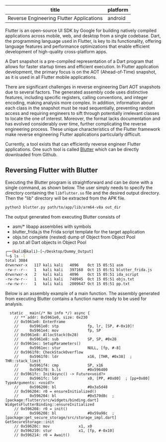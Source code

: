 |title    |platform    |
|---------|------------|
|Reverse Engineering Flutter Applications | android |

Flutter is an open-source UI SDK by Google for building natively
compiled applications across mobile, web, and desktop from a single codebase.
Dart, the programming language used in Flutter, is key to its functionality,
offering language features and performance optimizations that enable
efficient development of high-quality cross-platform apps.

A Dart snapshot is a pre-compiled representation of a
Dart program that allows for faster startup times and efficient execution.
In Flutter application development, the primary focus is
on the AOT (Ahead-of-Time) snapshot, as it is used in all Flutter mobile applications.

There are significant challenges in reverse engineering Dart AOT snapshots
due to several factors. The generated assembly code uses distinctive features,
including specific registers, calling conventions, and
integer encoding, making analysis more complex.
In addition, information about each class in the snapshot must be read
sequentially, preventing random access and requiring engineers to
sift through potentially irrelevant classes to locate the one of interest.
Moreover, the format lacks documentation and has evolved
considerably over time, further complicating the reverse engineering process.
These unique characteristics of the Flutter framework make
reverse engineering Flutter applications particularly difficult.

Currently, a tool exists that can efficiently reverse engineer Flutter applications.
One such tool is called [Blutter](https://github.com/worawit/blutter)
which can be directly downloaded from Github.

## Reversing Flutter with Blutter

Executing the Blutter program is straightforward and can be done
with a single command, as shown below. The user simply needs to
specify the directory containing the `libflutter.so` file and the
desired output directory. Then the "lib" directory will be extracted
from the APK file.

```bash
python3 blutter.py path/to/app/lib/arm64-v8a out_dir
```

The output generated from executing Blutter consists of

* asm/* libapp assemblies with symbols
* blutter_frida.js the Frida script template for the target application
* objs.txt complete (nested) dump of Object from Object Pool
* pp.txt all Dart objects in Object Pool

```bash
┌──(kali㉿kali)-[~/Desktop/Dummy_Output]
└─$ ls -l 
total 3084
drwxrwxr-x   117 kali kali   4096    Oct 15 05:51 asm
-rw-r--r--   1   kali kali   397168  Oct 15 05:51 blutter_frida.js
drwxrwxr-x   2   kali kali   4096    Oct 15 05:51 ida_script
-rw-rw-r--   1   kali kali   740945  Oct 15 05:51 objs.txt
-rw-rw-r--   1   kali kali   2009647 Oct 15 05:51 pp.txt
```

Below is an assembly example of a main function. The assembly generated from
executing Blutter contains a function name ready to be used for analysis.

```plaintext
  static _ main(/* No info */) async {
    // ** addr: 0x5961e0, size: 0x230
    // 0x5961e0: EnterFrame
    //     0x5961e0: stp             fp, lr, [SP, #-0x10]!
    //     0x5961e4: mov             fp, SP
    // 0x5961e8: AllocStack(0x28)
    //     0x5961e8: sub             SP, SP, #0x28
    // 0x5961ec: SetupParameters()
    //     0x5961ec: stur            NULL, [fp, #-8]
    // 0x5961f0: CheckStackOverflow
    //     0x5961f0: ldr             x16, [THR, #0x38]  ; THR::stack_limit
    //     0x5961f4: cmp             SP, x16
    //     0x5961f8: b.ls            #0x596400
    // 0x5961fc: InitAsync() -> Future<void?>
    //     0x5961fc: ldr             x0, [PP, #0x80]  ; [pp+0x80] TypeArguments: <void?>
    //     0x596200: bl              #0x3a5d48
    // 0x596204: r0 = ensureInitialized()
    //     0x596204: bl              #0x570d8c  ; [package:flutter/src/widgets/binding.dart] WidgetsFlutterBinding::ensureInitialized
    // 0x596208: r0 = init()
    //     0x596208: bl              #0x59a98c  ; [package:get_secure_storage/src/storage_impl.dart] GetSecureStorage::init
    // 0x59620c: mov             x1, x0
    // 0x596210: stur            x1, [fp, #-0x10]
    // 0x596214: r0 = Await()
```
